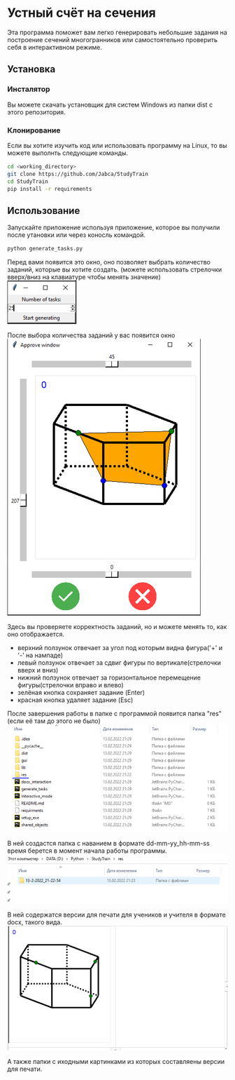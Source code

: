 # Устный счёт на сечения

Эта программа поможет вам легко генерировать небольшие задания
на построение сечений многогранников или самостоятельно проверить себя
в интерактивном режиме.

## Установка

### Инсталятор
Вы можете скачать установщик для систем Windows из папки dist с этого репозитория.

### Клонирование
Если вы хотите изучить код или использовать программу на Linux, то вы можете выполнть следующие команды.

```zsh
cd <working_directory>
git clone https://github.com/Jabca/StudyTrain
cd StudyTrain
pip install -r requirements
```

## Использование
Запускайте приложение используя приложение, которое вы получили после утановки или через коносль командой.

```zsh
python generate_tasks.py
```
Перед вами появится это окно, оно позволяет выбрать количество заданий, которые вы хотите создать.
(можете использовать стрелочки вверх/вниз на клавиатуре чтобы менять значение)
![alt text](https://raw.githubusercontent.com/Jabca/StudyTrain/master/gui/source/number_chooser.PNG)


После выбора количества заданий у вас появится окно
![alt text](https://raw.githubusercontent.com/Jabca/StudyTrain/master/gui/source/approve_window.PNG)

Здесь вы проверяете корректность заданий, но и можете менять то, как оно отображается.

- верхний ползунок отвечает за угол под которым видна фигура('+' и '-' на нампаде)
- левый ползунок отвечает за сдвиг фигуры по вертикале(стрелочки вверх и вниз)
- нижний ползунок отвечает за горизонтальное перемещение фигуры(стрелочки вправо и влево)
- зелёная кнопка сохраняет задание (Enter)
- красная кнопка удаляет задание (Esc)

После завершения работы в папке с программой появится папка "res"(если её там до этого не было)
![alt text](https://raw.githubusercontent.com/Jabca/StudyTrain/master/gui/source/files.PNG)

В ней создастся папка с наванием в формате dd-mm-yy_hh-mm-ss время берется в момент начала работы программы.
![alt text](https://raw.githubusercontent.com/Jabca/StudyTrain/master/gui/source/res_folder.PNG)

В ней содержатся версии для печати для учеников и учителя в формате docx, такого вида.
![alt text](https://raw.githubusercontent.com/Jabca/StudyTrain/master/gui/source/docx_res.PNG)

А также папки с иходными картинками из которых составляены версии для печати.

[//]: # (These are reference links used in the body of this note and get stripped out when the markdown processor does its job. There is no need to format nicely because it shouldn't be seen. Thanks SO - http://stackoverflow.com/questions/4823468/store-comments-in-markdown-syntax)

[dill]: <https://github.com/joemccann/dillinger>
[git-repo-url]: <https://github.com/joemccann/dillinger.git>
[john gruber]: <http://daringfireball.net>
[df1]: <http://daringfireball.net/projects/markdown/>
[markdown-it]: <https://github.com/markdown-it/markdown-it>
[Ace Editor]: <http://ace.ajax.org>
[node.js]: <http://nodejs.org>
[Twitter Bootstrap]: <http://twitter.github.com/bootstrap/>
[jQuery]: <http://jquery.com>
[@tjholowaychuk]: <http://twitter.com/tjholowaychuk>
[express]: <http://expressjs.com>
[AngularJS]: <http://angularjs.org>
[Gulp]: <http://gulpjs.com>

[PlDb]: <https://github.com/joemccann/dillinger/tree/master/plugins/dropbox/README.md>
[PlGh]: <https://github.com/joemccann/dillinger/tree/master/plugins/github/README.md>
[PlGd]: <https://github.com/joemccann/dillinger/tree/master/plugins/googledrive/README.md>
[PlOd]: <https://github.com/joemccann/dillinger/tree/master/plugins/onedrive/README.md>
[PlMe]: <https://github.com/joemccann/dillinger/tree/master/plugins/medium/README.md>
[PlGa]: <https://github.com/RahulHP/dillinger/blob/master/plugins/googleanalytics/README.md>